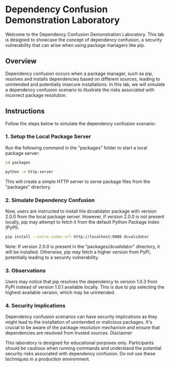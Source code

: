 # Dependency Confusion Demonstration Laboratory

Welcome to the Dependency Confusion Demonstration Laboratory. This lab is designed to showcase the concept of dependency confusion, a security vulnerability that can arise when using package managers like pip.

## Overview

Dependency confusion occurs when a package manager, such as pip, resolves and installs dependencies based on different sources, leading to unintended and potentially insecure installations. In this lab, we will simulate a dependency confusion scenario to illustrate the risks associated with incorrect package resolution.

## Instructions

Follow the steps below to simulate the dependency confusion scenario:

### 1. Setup the Local Package Server

Run the following command in the "packages" folder to start a local package server:

```bash
cd packages
```
```bash
python -m http.server
```

This will create a simple HTTP server to serve package files from the "packages" directory.

### 2. Simulate Dependency Confusion

Now, users are instructed to install the dcvalidator package with version 2.0.0 from the local package server. However, if version 2.0.0 is not present locally, pip may attempt to fetch it from the default Python Package Index (PyPI).

```bash
pip install --extra-index-url http://localhost:8000 dcvalidator
```

Note: If version 2.0.0 is present in the "packages/dcvalidator" directory, it will be installed. Otherwise, pip may fetch a higher version from PyPI, potentially leading to a security vulnerability.

### 3. Observations

Users may notice that pip resolves the dependency to version 1.0.3 from PyPI instead of version 1.0.1 available locally. This is due to pip selecting the highest available version, which may be unintended.

### 4. Security Implications

Dependency confusion scenarios can have security implications as they might lead to the installation of unintended or malicious packages. It's crucial to be aware of the package resolution mechanism and ensure that dependencies are resolved from trusted sources.
Disclaimer

This laboratory is designed for educational purposes only. Participants should be cautious when running commands and understand the potential security risks associated with dependency confusion. Do not use these techniques in a production environment.